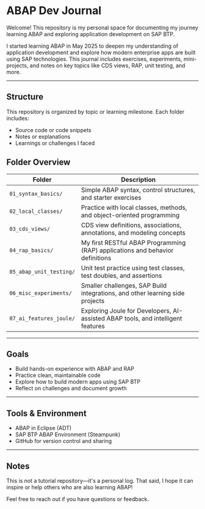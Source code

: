 # ABAP Dev Journal

Welcome! This repository is my personal space for documenting my journey learning ABAP and exploring application development on SAP BTP.

I started learning ABAP in May 2025 to deepen my understanding of application development and explore how modern enterprise apps are built using SAP technologies. This journal includes exercises, experiments, mini-projects, and notes on key topics like CDS views, RAP, unit testing, and more.

---

## Structure

This repository is organized by topic or learning milestone. Each folder includes:
- Source code or code snippets
- Notes or explanations
- Learnings or challenges I faced

## Folder Overview

| Folder                   | Description                                                                 |
|--------------------------|-----------------------------------------------------------------------------|
| `01_syntax_basics/`      | Simple ABAP syntax, control structures, and starter exercises               |
| `02_local_classes/`      | Practice with local classes, methods, and object-oriented programming       |
| `03_cds_views/`          | CDS view definitions, associations, annotations, and modeling concepts      |
| `04_rap_basics/`         | My first RESTful ABAP Programming (RAP) applications and behavior definitions |
| `05_abap_unit_testing/`  | Unit test practice using test classes, test doubles, and assertions         |
| `06_misc_experiments/`   | Smaller challenges, SAP Build integrations, and other learning side projects|
| `07_ai_features_joule/`  | Exploring Joule for Developers, AI-assisted ABAP tools, and intelligent features |


---

## Goals

- Build hands-on experience with ABAP and RAP
- Practice clean, maintainable code
- Explore how to build modern apps using SAP BTP
- Reflect on challenges and document growth

---

## Tools & Environment

- ABAP in Eclipse (ADT)
- SAP BTP ABAP Environment (Steampunk)
- GitHub for version control and sharing

---

## Notes

This is not a tutorial repository—it's a personal log. That said, I hope it can inspire or help others who are also learning ABAP!

Feel free to reach out if you have questions or feedback.

